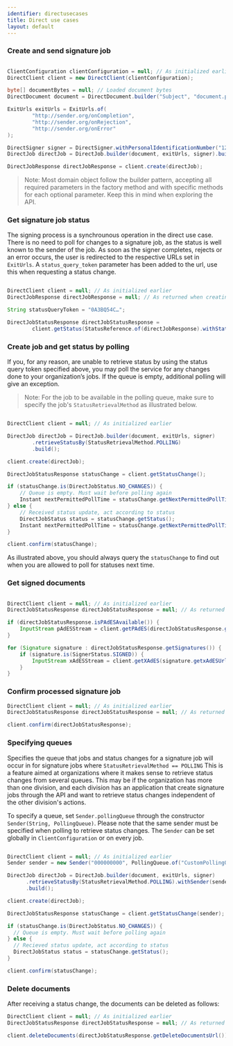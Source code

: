 ```yaml
---
identifier: directusecases
title: Direct use cases
layout: default
---
```


[comment]: <> (Using h3 with specific id to diff from the auto genereted one for portal use cases.)
<h3 id="direct-create-and-send-signature-job">Create and send signature job</h3>

``` java

ClientConfiguration clientConfiguration = null; // As initialized earlier
DirectClient client = new DirectClient(clientConfiguration);

byte[] documentBytes = null; // Loaded document bytes
DirectDocument document = DirectDocument.builder("Subject", "document.pdf", documentBytes).build();

ExitUrls exitUrls = ExitUrls.of(
        "http://sender.org/onCompletion",
        "http://sender.org/onRejection",
        "http://sender.org/onError"
);

DirectSigner signer = DirectSigner.withPersonalIdentificationNumber("12345678910").build();
DirectJob directJob = DirectJob.builder(document, exitUrls, signer).build();

DirectJobResponse directJobResponse = client.create(directJob);

```

> Note: Most domain object follow the builder pattern, accepting all required parameters in the factory method and with specific methods for each optional parameter. Keep this in mind when exploring the API.

<h3 id="uc03">Get signature job status</h3>

The signing process is a synchrounous operation in the direct use case. There is no need to poll for changes to a signature job, as the status is well known to the sender of the job. As soon as the signer completes, rejects or an error occurs, the user is redirected to the respective URLs set in `ExitUrls`. A `status_query_token` parameter has been added to the url, use this when requesting a status change.

``` java

DirectClient client = null; // As initialized earlier
DirectJobResponse directJobResponse = null; // As returned when creating signature job

String statusQueryToken = "0A3BQ54C…";

DirectJobStatusResponse directJobStatusResponse =
        client.getStatus(StatusReference.of(directJobResponse).withStatusQueryToken(statusQueryToken));

```

<h3 id="uc4">Create job and get status by polling</h3> 

If you, for any reason, are unable to retrieve status by using the status query token specified above, you may poll the service for any changes done to your organization’s jobs. If the queue is empty, additional polling will give an exception.

<blockquote>Note: For the job to be available in the polling queue, make sure to specify the job's <code>StatusRetrievalMethod</code> as illustrated below.</blockquote>

``` java

DirectClient client = null; // As initialized earlier

DirectJob directJob = DirectJob.builder(document, exitUrls, signer)
        .retrieveStatusBy(StatusRetrievalMethod.POLLING)
        .build();

client.create(directJob);

DirectJobStatusResponse statusChange = client.getStatusChange();

if (statusChange.is(DirectJobStatus.NO_CHANGES)) {
    // Queue is empty. Must wait before polling again
    Instant nextPermittedPollTime = statusChange.getNextPermittedPollTime();
} else {
    // Received status update, act according to status
    DirectJobStatus status = statusChange.getStatus();
    Instant nextPermittedPollTime = statusChange.getNextPermittedPollTime();
}

client.confirm(statusChange);

```

As illustrated above, you should always query the `statusChange` to find out when you are allowed to poll for statuses next time.

<h3 id="uc05">Get signed documents</h3>

``` java

DirectClient client = null; // As initialized earlier
DirectJobStatusResponse directJobStatusResponse = null; // As returned when getting job status

if (directJobStatusResponse.isPAdESAvailable()) {
    InputStream pAdESStream = client.getPAdES(directJobStatusResponse.getpAdESUrl());
}

for (Signature signature : directJobStatusResponse.getSignatures()) {
    if (signature.is(SignerStatus.SIGNED)) {
        InputStream xAdESStream = client.getXAdES(signature.getxAdESUrl());
    }
}

```

<h3 id="uc06">Confirm processed signature job</h3>

``` java
DirectClient client = null; // As initialized earlier
DirectJobStatusResponse directJobStatusResponse = null; // As returned when getting job status

client.confirm(directJobStatusResponse);

```


[comment]: <> (Using h3 with specific id to diff from the auto genereted one for portal use cases.)

<h3 id="specifying-direct-queues">Specifying queues</h3>

Specifies the queue that jobs and status changes for a signature job will occur in for signature jobs where `StatusRetrievalMethod == POLLING` This is a feature aimed at organizations where it makes sense to retrieve status changes from several queues. This may be if the organization has more than one division, and each division has an application that create signature jobs through the API and want to retrieve status changes independent of the other division's actions.

To specify a queue, set `Sender.pollingQueue` through the constructor `Sender(String, PollingQueue)`. Please note that the same sender must be specified when polling to retrieve status changes. The `Sender` can be set globally in `ClientConfiguration` or on every job.

``` java 

DirectClient client = null; // As initialized earlier
Sender sender = new Sender("000000000", PollingQueue.of("CustomPollingQueue"));

DirectJob directJob = DirectJob.builder(document, exitUrls, signer)
      .retrieveStatusBy(StatusRetrievalMethod.POLLING).withSender(sender)
      .build();

client.create(directJob);

DirectJobStatusResponse statusChange = client.getStatusChange(sender);

if (statusChange.is(DirectJobStatus.NO_CHANGES)) {
  // Queue is empty. Must wait before polling again
} else {
  // Recieved status update, act according to status
  DirectJobStatus status = statusChange.getStatus();
}

client.confirm(statusChange);

```


<h3 id="delete-documents-direct">Delete documents</h3>

After receiving a status change, the documents can be deleted as follows:

``` java 
DirectClient client = null; // As initialized earlier
DirectJobStatusResponse directJobStatusResponse = null; // As returned when getting job status

client.deleteDocuments(directJobStatusResponse.getDeleteDocumentsUrl());
```
